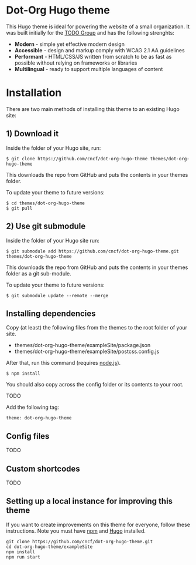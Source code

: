 # Dot-Org Hugo theme

This Hugo theme is ideal for powering the website of a small organization. It was built initially for the [TODO Group](https://todogroup.org/) and has the following strenghts:
- **Modern** - simple yet effective modern design
- **Accessible** - design and markup comply with WCAG 2.1 AA guidelines
- **Performant** - HTML/CSS/JS written from scratch to be as fast as possible without relying on frameworks or libraries
- **Multilingual** - ready to support multiple languages of content

# Installation

There are two main methods of installing this theme to an existing Hugo site:

## 1) Download it

Inside the folder of your Hugo site, run:

```
$ git clone https://github.com/cncf/dot-org-hugo-theme themes/dot-org-hugo-theme
```

This downloads the repo from GitHub and puts the contents in your themes folder.

To update your theme to future versions:

```
$ cd themes/dot-org-hugo-theme
$ git pull
```

## 2) Use git submodule

Inside the folder of your Hugo site run:

```
$ git submodule add https://github.com/cncf/dot-org-hugo-theme.git themes/dot-org-hugo-theme
```

This downloads the repo from GitHub and puts the contents in your themes folder as a git sub-module.

To update your theme to future versions:

```
$ git submodule update --remote --merge
```

## Installing dependencies 

Copy (at least) the following files from the themes to the root folder of your site.

- themes/dot-org-hugo-theme/exampleSite/package.json
- themes/dot-org-hugo-theme/exampleSite/postcss.config.js

After that, run this command (requires [node.js](https://nodejs.org/)).

```
$ npm install
```

You should also copy across the config folder or its contents to your root.

TODO

Add the following tag:

```theme: dot-org-hugo-theme```



## Config files

TODO

## Custom shortcodes 

TODO

## Setting up a local instance for improving this theme

If you want to create improvements on this theme for everyone, follow these instructions. Note you must have [npm](https://www.npmjs.com/) and [Hugo](https://gohugo.io/) installed.


```
git clone https://github.com/cncf/dot-org-hugo-theme.git
cd dot-org-hugo-theme/exampleSite
npm install
npm run start
```
